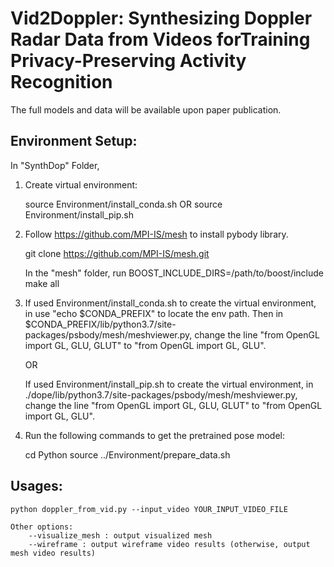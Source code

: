 # Vid2Doppler: Synthesizing Doppler Radar Data from Videos forTraining Privacy-Preserving Activity Recognition

The full models and data will be available upon paper publication.

## Environment Setup: 

In "SynthDop" Folder,

1. Create virtual environment:

	source Environment/install_conda.sh OR source Environment/install_pip.sh

2. Follow https://github.com/MPI-IS/mesh to install pybody library. 
	
	git clone https://github.com/MPI-IS/mesh.git

	In the "mesh" folder, run BOOST_INCLUDE_DIRS=/path/to/boost/include make all

3. If used Environment/install_conda.sh to create the virtual environment, in use "echo $CONDA_PREFIX" to locate the env path. Then in $CONDA_PREFIX/lib/python3.7/site-packages/psbody/mesh/meshviewer.py, change the line "from OpenGL import GL, GLU, GLUT" to "from OpenGL import GL, GLU".

	OR

	If used Environment/install_pip.sh to create the virtual environment, in ./dope/lib/python3.7/site-packages/psbody/mesh/meshviewer.py, change the line "from OpenGL import GL, GLU, GLUT" to "from OpenGL import GL, GLU".

4. Run the following commands to get the pretrained pose model:
	
	cd Python
	source ../Environment/prepare_data.sh


## Usages:

	python doppler_from_vid.py --input_video YOUR_INPUT_VIDEO_FILE

	Other options:
		--visualize_mesh : output visualized mesh
		--wireframe : output wireframe video results (otherwise, output mesh video results)


 



